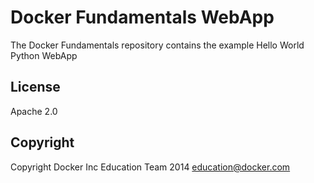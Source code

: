 Docker Fundamentals WebApp
==========================

The Docker Fundamentals repository contains the example Hello World Python WebApp

## License

Apache 2.0  

## Copyright

Copyright Docker Inc Education Team 2014 <education@docker.com>

